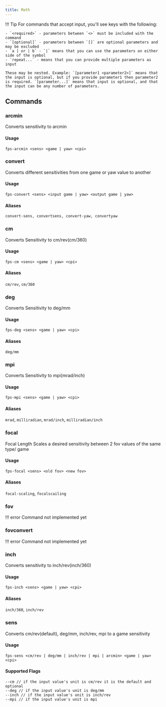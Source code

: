 ```yaml
---
title: Math
---
```


!!! Tip
    For commands that accept input, you'll see keys with the following:

    - `<required>` - parameters between `<>` must be included with the command
    - `[optional]` - parameters between `[]` are optional parameters and may be excluded
    - `a | or | b` - `|` means that you can use the parameters on either side of the symbol
    - `repeat...` - means that you can provide multiple parameters as input

    These may be nested. Example: `[parameter1 <parameter2>]` means that the input is optional, but if you provide parameter1 then parameter2 is required. `[parameter...]` means that input is optional, and that the input can be any number of parameters.

## Commands

### arcmin

Converts sensitivity to arcmin

#### Usage

```text
fps-arcmin <sens> <game | yaw> <cpi>
```

### convert

Converts different sensitivities from one game or yaw value to another

#### Usage

```text
fps-convert <sens> <input game | yaw> <output game | yaw>
```

#### Aliases

```text
convert-sens, convertsens, convert-yaw, convertyaw
```

### cm

Converts Sensitivity to cm/rev(cm/360)

#### Usage

```text
fps-cm <sens> <game | yaw> <cpi>
```

#### Aliases

`cm/rev`, `cm/360`

### deg

Converts Sensitivity to deg/mm

#### Usage

```text
fps-deg <sens> <game | yaw> <cpi>
```

#### Aliases

`deg/mm`

### mpi

Converts Sensitivity to mpi(mrad/inch)

#### Usage

```text
fps-mpi <sens> <game | yaw> <cpi>
```

#### Aliases

`mrad`, `milliradian`, `mrad/inch`, `milliradian/inch`

### focal

Focal Length Scales a desired sensitivity between 2 fov values of the same type/ game

#### Usage

```text
fps-focal <sens> <old fov> <new fov>
```

#### Aliases

`focal-scaling`, `focalscailing`

### fov

!!! error
    Command not implemented yet

### fovconvert

!!! error
    Command not implemented yet

### inch

Converts sensitivity to inch/rev(inch/360)

#### Usage

```text
fps-inch <sens> <game | yaw> <cpi>
```

#### Aliases

`inch/360`, `inch/rev`

### sens

Converts cm/rev(default), deg/mm, inch/rev, mpi to a game sensitivity

#### Usage

```text
fps-sens <cm/rev | deg/mm | inch/rev | mpi | arcmin> <game | yaw> <cpi>
```

#### Supported Flags

```text
--cm // if the input value's unit is cm/rev it is the default and optional
--deg // if the input value's unit is deg/mm
--inch // if the input value's unit is inch/rev
--mpi // if the input value's unit is mpi
```
